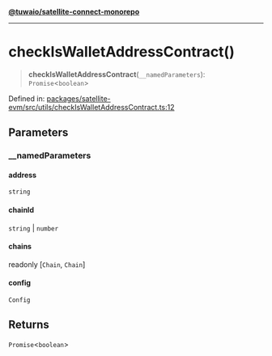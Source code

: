 [**@tuwaio/satellite-connect-monorepo**](../../../README.md)

***

# checkIsWalletAddressContract()

> **checkIsWalletAddressContract**(`__namedParameters`): `Promise`\<`boolean`\>

Defined in: [packages/satellite-evm/src/utils/checkIsWalletAddressContract.ts:12](https://github.com/TuwaIO/satellite-connect/blob/b81ca5cd9ff4ba89081ddbf83cf1417d89a09170/packages/satellite-evm/src/utils/checkIsWalletAddressContract.ts#L12)

## Parameters

### \_\_namedParameters

#### address

`string`

#### chainId

`string` \| `number`

#### chains

readonly \[`Chain`, `Chain`\]

#### config

`Config`

## Returns

`Promise`\<`boolean`\>
